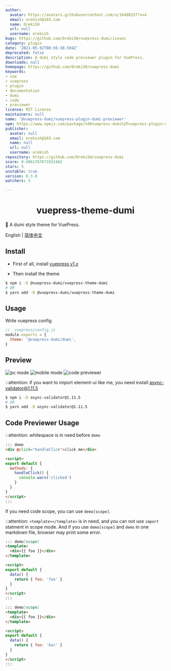 ```yaml
---
author:
  avatar: https://avatars.githubusercontent.com/u/16408157?v=4
  email: orekish@163.com
  name: OrekiSH
  url: null
  username: orekish
bugs: https://github.com/OrekiSH/vuepress-dumi/issues
category: plugin
date: '2021-05-02T08:56:38.594Z'
deprecated: false
description: A dumi style code previewer plugin for VuePress.
downloads: null
homepage: https://github.com/OrekiSH/vuepress-dumi
keywords:
- vue
- vuepress
- plugin
- documentation
- dumi
- code
- previewer
license: MIT License
maintainers: null
name: '@vuepress-dumi/vuepress-plugin-dumi-previewer'
npm: https://www.npmjs.com/package/%40vuepress-dumi%2Fvuepress-plugin-dumi-previewer
publisher:
  avatar: null
  email: orekish@163.com
  name: null
  url: null
  username: orekish
repository: https://github.com/OrekiSH/vuepress-dumi
score: 0.4961767671932462
stars: 5
unstable: true
version: 0.3.8
watchers: 5

---
```


<h1 align="center">vuepress-theme-dumi</h1>

📖 A dumi style theme for VuePress.

English | <a href="https://github.com/OrekiSH/vuepress-dumi/blob/main/README-zh_CN.md">简体中文</a>

## Install

* First of all, install [vuepress v1.x](https://github.com/vuejs/vuepress)

* Then install the theme

```bash
$ npm i -D @vuepress-dumi/vuepress-theme-dumi
# OR
$ yarn add -D @vuepress-dumi/vuepress-theme-dumi
```

## Usage
Write vuepress config

```js
// .vuepress/config.js
module.exports = {
  theme: '@vuepress-dumi/dumi',
}
```

## Preview

![pc mode](https://s3.ax1x.com/2021/02/12/yDNldg.png)
![mobile mode](https://s3.ax1x.com/2021/02/12/yDUi60.png)
![code previewer](https://s3.ax1x.com/2021/02/12/yDNgQx.png)

💡attention: if you want to import element-ui like me, you need install async-validator@1.11.5

``` bash
$ npm i -D async-validator@1.11.5
# OR
$ yarn add -D async-validator@1.11.5
```

## Code Previewer Usage

💡attention: whitespace is in need before `demo`

```md
::: demo
<div @click="handleClick">click me</div>

<script>
export default {
  methods: {
    handleClick() {
      console.warn('clicked')
    }
  }
}
</script>
:::
```

If you need code scope, you can use `demo[scope]`.

💡attention: `<template></template>` is in need, and you can not use `import` statment in scope mode. And if you use `demo[scope]` and `demo` in one markdown file, browser may print some error.

```md
::: demo[scope]
<template>
  <div>{{ foo }}</div>
</template>

<script>
export default {
  data() {
    return { foo: 'foo' }
  }
}
</script>
:::
```

```md
::: demo[scope]
<template>
  <div>{{ foo }}</div>
</template>

<script>
export default {
  data() {
    return { foo: 'bar' }
  }
}
</script>
:::
```